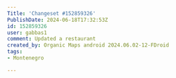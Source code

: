 ```yaml
---
Title: 'Changeset #152859326'
PublishDate: 2024-06-18T17:32:53Z
id: 152859326
user: gabbas1
comment: Updated a restaurant
created_by: Organic Maps android 2024.06.02-12-FDroid
tags:
- Montenegro

---
```

